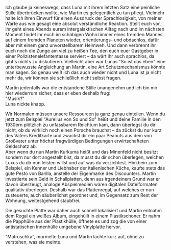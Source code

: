 Ich glaube ja keineswegs, dass Luna mit ihrem letzten Satz eine peinliche Stille überbrücken wollte, wie Martin es gelegentlich zu tun pflegt. Vielmehr halte ich ihren Einwurf für einen Ausdruck der Sprachlosigkeit, von meiner Warte aus wie gesagt eine absolut verständliche Reaktion. Stellt euch vor, ihr geht eines Abends eurem intergalaktischen Alltag nach und im nächsten Moment findet ihr euch im schäbigen Wohnzimmer eines fremden Mannes auf einem fremden Planeten wieder, orientierungs- und obdachlos, dafür aber mit einem ganz unvorstellbarem Heimweh. Und dann verbrennt ihr euch noch die Zunge am viel zu heißen Tee, den euch euer Gastgeber in einer Polizistenelefantentasse serviert – da wärt ihr auch sprachlos, da gibt's nichts zu diskutieren.
Vielleicht aber war Lunas "So ist das eben" eine unterbewusste Angleichung an Martin, eine Art Schutzmechanismus könnte man sagen. So genau weiß ich das auch wieder nicht und Luna ist ja nicht mehr da, wir können sie schließlich nicht selbst fragen.  
  
Martin jedenfalls war die entstandene Stille unangenehm und ich bin mir hier wiederrum sicher, dass er eben deshalb frug:  
"Musik?"  
Luna nickte knapp.  

Wir Normalen müssen unsere Ressourcen ja ganz genau einteilen. Wenn du jetzt zum Beispiel "Aurelius von So und So" heißt und deine Familie in den 1930ern plötzlich zu unfassbarem Reichtum kam, dann überlegst du dir nicht, ob du wirklich noch einen Porsche brauchst – da zückst du nur kurz des Vaters Kreditkarte und zwackst dir ein paar Peanuts aus dem von Großvater unter höchst fragwürdigen Bedingungen erwirtschafteten Geldschatz ab.  
Aber wenn du nun Martin Kurkuma heißt und das Minenfeld nicht besitzt sondern nur dort angestellt bist, da musst du dir schon überlegen, welchen Luxus du dir nun leisten willst und auf was du verzichtest. Hinkbein zum Beispiel, ein Kenner und Liebhaber der italienischen Küche, kaufte stets das gute Pesto von Barilla, anstelle der Eigenmarke des Discounters. Martin investierte sein Geld in Schallplatten, denn aus irgendeinem Grund war er davon überzeugt, analoge Abspielmedien wären digitalen Dateiformaten qualitativ überlegen. Deshalb war das Plattenregal, auf welches er nun zusteuerte, auch säuberlichst geordnet und, im Gegensatz zum Rest der Wohnung, weitestgehend staubfrei.

Die gesuchte Platte war daher auch schnell lokalisiert und Martin entnahm dem Regal ein weißes Album, eingehüllt in einem Plastikschoner. Er nahm die Papphülle aus der Plastikhülle, öffnete es und zog die von einer antistatischen Innenhülle umgebene Vinylplatte hervor.

"Matroschka", murmelte Luna und Martin lachte kurz auf, ohne zu verstehen, was sie meinte.